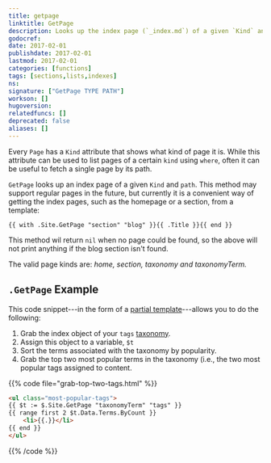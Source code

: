 ```yaml
---
title: getpage
linktitle: GetPage
description: Looks up the index page (`_index.md`) of a given `Kind` and `path`.
godocref:
date: 2017-02-01
publishdate: 2017-02-01
lastmod: 2017-02-01
categories: [functions]
tags: [sections,lists,indexes]
ns:
signature: ["GetPage TYPE PATH"]
workson: []
hugoversion:
relatedfuncs: []
deprecated: false
aliases: []
---
```


Every `Page` has a `Kind` attribute that shows what kind of page it is. While this attribute can be used to list pages of a certain `kind` using `where`, often it can be useful to fetch a single page by its path.

`GetPage` looks up an index page of a given `Kind` and `path`. This method may support regular pages in the future, but currently it is a convenient way of getting the index pages, such as the homepage or a section, from a template:

```
{{ with .Site.GetPage "section" "blog" }}{{ .Title }}{{ end }}
```

This method wil return `nil` when no page could be found, so the above will not print anything if the blog section isn't found.

The valid page kinds are: *home, section, taxonomy and taxonomyTerm.*

## `.GetPage` Example

This code snippet---in the form of a [partial template][partials]---allows you to do the following:

1. Grab the index object of your `tags` [taxonomy][].
2. Assign this object to a variable, `$t`
3. Sort the terms associated with the taxonomy by popularity.
4. Grab the top two most popular terms in the taxonomy (i.e., the two most popular tags assigned to content.

{{% code file="grab-top-two-tags.html" %}}
```html
<ul class="most-popular-tags">
{{ $t := $.Site.GetPage "taxonomyTerm" "tags" }}
{{ range first 2 $t.Data.Terms.ByCount }}
    <li>{{.}}</li>
{{ end }}
</ul>
```
{{% /code %}}


[partials]: /templates/partials/
[taxonomy]: /content-management/taxonomies/
